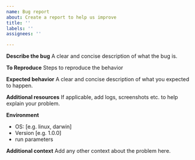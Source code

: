 ```yaml
---
name: Bug report
about: Create a report to help us improve
title: ''
labels: ''
assignees: ''

---
```


**Describe the bug**
A clear and concise description of what the bug is.

**To Reproduce**
Steps to reproduce the behavior

**Expected behavior**
A clear and concise description of what you expected to happen.

**Additional resources**
If applicable, add logs, screenshots etc. to help explain your problem.

**Environment**
 - OS: [e.g. linux, darwin]
 - Version [e.g. 1.0.0]
 - run parameters

**Additional context**
Add any other context about the problem here.

